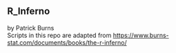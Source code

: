 ## R_Inferno  
by Patrick Burns    
Scripts in this repo are adapted from https://www.burns-stat.com/documents/books/the-r-inferno/